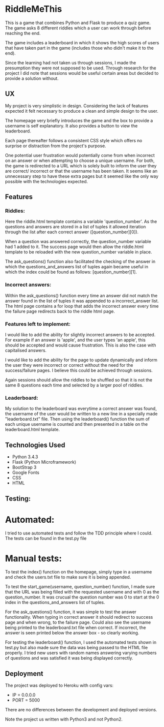 # RiddleMeThis

This is a game that combines Python and Flask to produce a quiz game. The game
asks 8 different riddles which a user can work through before reaching the end.

The game includes a leaderboard in which it shows the high scores of users that 
have taken part in the game (includes those who didn't make it to the end).

Since the learning had not taken us through sessions, I made the presumption
they were not supposed to be used. Through research for the project I did
note that sessions would be useful certain areas but decided to provide
a solution without.

## UX

My project is very simplistic in design. Considering the lack of features
expected it felt necessary to produce a clean and simple design to the user.

The homepage very briefly introduces the game and the box to provide a username
is self explanatory. It also provides a button to view the leaderboard.

Each page thereafter follows a consistent CSS style which offers no surprise
or distraction from the project's purpose.

One potential user frustration would potentially come from when incorrect on an
answer or when attempting to choose a unique username. For both, the game is
redirected to a URL which is solely built to inform the user they are correct/
incorrect or that the username has been taken. It seems like an unnecessary step
to have these extra pages but it seemed like the only way possible with the
technologies expected.

## Features

### Riddles:

Here the riddle.html template contains a variable 'question_number'. As the
questions and answers are stored in a list of tuples it allowed iteration
through the list after each correct answer ([question_number][0]).

When a question was answered correctly, the question_number variable had 1 added
to it. The success page would then allow the riddle.html template to be reloaded
with the new question_number variable in place.

The ask_questions() function also facilitated the checking of the answer in
which the questions_and_answers list of tuples again became useful in which
the index could be found as follows: [question_number][1].

### Incorrect answers:

Within the ask_questions() function every time an answer did not match the
answer found in the list of tuples it was appended to a incorrect_answer list.
The html page contains a for loop that adds the incorrect answer every time the
failure page redirects back to the riddle html page.

### Features left to implement:

I would like to add the ability for slightly incorrect answers to be accepted.
For example if an answer is 'apple', and the user types 'an apple', this should
be accepted and would cause frustration. This is also the case with capitalised
answers.

I would like to add the ability for the page to update dynamically and inform
the user they were incorrect or correct without the need for the success/failure
pages. I believe this could be achieved through sessions.

Again sessions should allow the riddles to be shuffled so that it is not the 
same 8 questions each time and selected by a larger pool of riddles.

### Leaderboard:

My solution to the leaderboard was everytime a correct answer was found, the
username of the user would be written to a new line in a specially made 
"leaderboard.txt" file. Then using the leaderboard() function the sum of each
unique username is counted and then presented in a table on the leaderboard.html
template.

## Technologies Used

- Python 3.4.3
- Flask (Python Microframework)
- BootStrap 3
- Google Fonts
- CSS
- HTML

## Testing:

# Automated:

I tried to use automated tests and follow the TDD principle where I could.
The tests can be found in the test.py file

# Manual tests:

To test the index() function on the homepage, simply type in a username and
check the users.txt file to make sure it is being appended.

To test the start_game(username, question_number) function, I made sure that
the URL was being filled with the requested username and with 0 as the 
question_number. It was crucual the question number was 0 to start at the 0
index in the questions_and_answers list of tuples.

For the ask_questions() function, it was simple to test the answer functionality.
When typing in correct answer it should redirect to success page and when wrong,
to the failure page. Could also see the username being printed to the 
leaderboard.txt file when correct. If incorrect, the answer is seen printed
below the answer box - so clearly working.

For testing the leaderboard() function, I used the automated tests shown in 
test.py but also made sure the data was being passed to the HTML file properly.
I tried new users with random names answering varying numbers of questions and
was satisfied it was being displayed correctly.

## Deployment

The project was deployed to Heroku with config vars:

- IP = 0.0.0.0
- PORT = 5000

There are no differences between the development and deployed versions.

Note the project us written with Python3 and not Python2.
